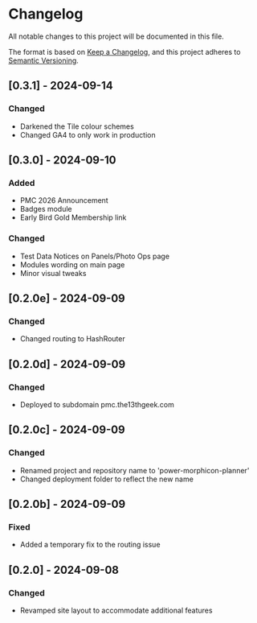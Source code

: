 # Changelog

All notable changes to this project will be documented in this file.

The format is based on [Keep a Changelog](https://keepachangelog.com/en/1.0.0/), and this project adheres to [Semantic Versioning](https://semver.org/spec/v2.0.0.html).

## [0.3.1] - 2024-09-14
### Changed
- Darkened the Tile colour schemes
- Changed GA4 to only work in production

## [0.3.0] - 2024-09-10
### Added
- PMC 2026 Announcement
- Badges module
- Early Bird Gold Membership link

### Changed
- Test Data Notices on Panels/Photo Ops page
- Modules wording on main page
- Minor visual tweaks

## [0.2.0e] - 2024-09-09
### Changed
- Changed routing to HashRouter

## [0.2.0d] - 2024-09-09
### Changed
- Deployed to subdomain pmc.the13thgeek.com

## [0.2.0c] - 2024-09-09
### Changed
- Renamed project and repository name to 'power-morphicon-planner'
- Changed deployment folder to reflect the new name

## [0.2.0b] - 2024-09-09
### Fixed
- Added a temporary fix to the routing issue

## [0.2.0] - 2024-09-08
### Changed
- Revamped site layout to accommodate additional features